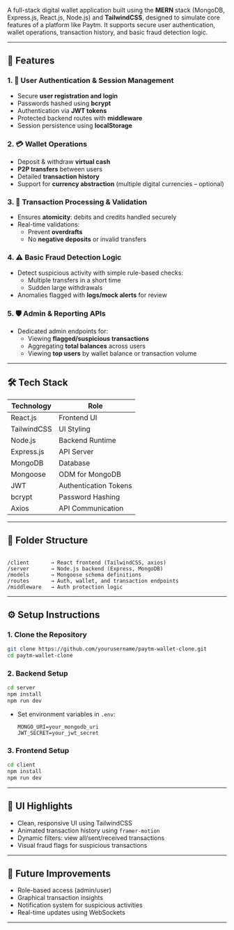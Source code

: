 

A full-stack digital wallet application built using the **MERN** stack (MongoDB, Express.js, React.js, Node.js) and **TailwindCSS**, designed to simulate core features of a platform like Paytm. It supports secure user authentication, wallet operations, transaction history, and basic fraud detection logic.

---

## 🚀 Features

### 1. 🔐 User Authentication & Session Management
- Secure **user registration and login**
- Passwords hashed using **bcrypt**
- Authentication via **JWT tokens**
- Protected backend routes with **middleware**
- Session persistence using **localStorage**

### 2. 💳 Wallet Operations
- Deposit & withdraw **virtual cash**
- **P2P transfers** between users
- Detailed **transaction history**
- Support for **currency abstraction** (multiple digital currencies – optional)

### 3. 🧮 Transaction Processing & Validation
- Ensures **atomicity**: debits and credits handled securely
- Real-time validations:
  - Prevent **overdrafts**
  - No **negative deposits** or invalid transfers

### 4. ⚠️ Basic Fraud Detection Logic
- Detect suspicious activity with simple rule-based checks:
  - Multiple transfers in a short time
  - Sudden large withdrawals
- Anomalies flagged with **logs/mock alerts** for review

### 5. 🛡️ Admin & Reporting APIs
- Dedicated admin endpoints for:
  - Viewing **flagged/suspicious transactions**
  - Aggregating **total balances** across users
  - Viewing **top users** by wallet balance or transaction volume


---

## 🛠️ Tech Stack

| Technology      | Role                  |
|-----------------|-----------------------|
| React.js        | Frontend UI           |
| TailwindCSS     | UI Styling            |
| Node.js         | Backend Runtime       |
| Express.js      | API Server            |
| MongoDB         | Database              |
| Mongoose        | ODM for MongoDB       |
| JWT             | Authentication Tokens |
| bcrypt          | Password Hashing      |
| Axios           | API Communication     |

---

## 📂 Folder Structure

```

/client       → React frontend (TailwindCSS, axios)
/server       → Node.js backend (Express, MongoDB)
/models       → Mongoose schema definitions
/routes       → Auth, wallet, and transaction endpoints
/middleware   → Auth protection logic

````

---

## ⚙️ Setup Instructions

### 1. Clone the Repository

```bash
git clone https://github.com/yourusername/paytm-wallet-clone.git
cd paytm-wallet-clone
````

### 2. Backend Setup

```bash
cd server
npm install
npm run dev
```

* Set environment variables in `.env`:

  ```
  MONGO_URI=your_mongodb_uri
  JWT_SECRET=your_jwt_secret
  ```

### 3. Frontend Setup

```bash
cd client
npm install
npm run dev
```

---

## 📸 UI Highlights

* Clean, responsive UI using TailwindCSS
* Animated transaction history using `framer-motion`
* Dynamic filters: view all/sent/received transactions
* Visual fraud flags for suspicious transactions

---

## 📌 Future Improvements

* Role-based access (admin/user)
* Graphical transaction insights
* Notification system for suspicious activities
* Real-time updates using WebSockets

---
